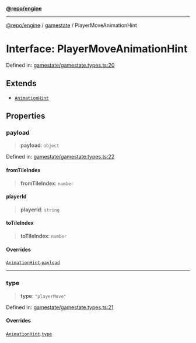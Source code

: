 [**@repo/engine**](../../README.md)

***

[@repo/engine](../../modules.md) / [gamestate](../README.md) / PlayerMoveAnimationHint

# Interface: PlayerMoveAnimationHint

Defined in: [gamestate/gamestate.types.ts:20](https://github.com/alexqguo/drinking-board-game-v3/blob/461114994e3e28c73ae280b4acd08ba7cdad6013/packages/engine/src/gamestate/gamestate.types.ts#L20)

## Extends

- [`AnimationHint`](AnimationHint.md)

## Properties

### payload

> **payload**: `object`

Defined in: [gamestate/gamestate.types.ts:22](https://github.com/alexqguo/drinking-board-game-v3/blob/461114994e3e28c73ae280b4acd08ba7cdad6013/packages/engine/src/gamestate/gamestate.types.ts#L22)

#### fromTileIndex

> **fromTileIndex**: `number`

#### playerId

> **playerId**: `string`

#### toTileIndex

> **toTileIndex**: `number`

#### Overrides

[`AnimationHint`](AnimationHint.md).[`payload`](AnimationHint.md#payload)

***

### type

> **type**: `"playerMove"`

Defined in: [gamestate/gamestate.types.ts:21](https://github.com/alexqguo/drinking-board-game-v3/blob/461114994e3e28c73ae280b4acd08ba7cdad6013/packages/engine/src/gamestate/gamestate.types.ts#L21)

#### Overrides

[`AnimationHint`](AnimationHint.md).[`type`](AnimationHint.md#type)
